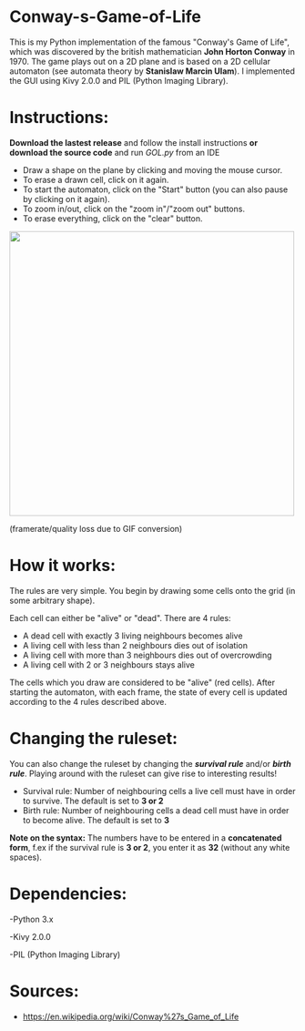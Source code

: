 # Conway-s-Game-of-Life

This is my Python implementation of the famous "Conway's Game of Life", which was discovered by the british mathematician <b>John Horton Conway</b> in 1970.
The game plays out on a 2D plane and is based on a 2D cellular automaton (see automata theory by <b>Stanislaw Marcin Ulam</b>). I implemented the GUI using Kivy 2.0.0
and PIL (Python Imaging Library).

# Instructions:

<b>Download the lastest release</b> and follow the install instructions <b>or download the source code</b> and run <i>GOL.py</i> from an IDE

- Draw a shape on the plane by clicking and moving the mouse cursor.
- To erase a drawn cell, click on it again.
- To start the automaton, click on the "Start" button (you can also pause by clicking on it again).
- To zoom in/out, click on the "zoom in"/"zoom out" buttons.
- To erase everything, click on the "clear" button. 

<img src= "https://media.giphy.com/media/cD0W6gHurzo0i3VShF/giphy.gif" width=500>

(framerate/quality loss due to GIF conversion) 

# How it works:

The rules are very simple. You begin by drawing some cells onto the grid (in some arbitrary shape). 

Each cell can either be "alive" or "dead". There are 4 rules:

- A dead cell with exactly 3 living neighbours becomes alive
- A living cell with less than 2 neighbours dies out of isolation
- A living cell with more than 3 neighbours dies out of overcrowding
- A living cell with 2 or 3 neighbours stays alive

The cells which you draw are considered to be "alive" (red cells). After starting the automaton, with each frame, the state of every cell is updated according to the 4 rules 
described above.

# Changing the ruleset:

You can also change the ruleset by changing the <b><i>survival rule</i></b> and/or <b><i>birth rule</i></b>. Playing around with the ruleset can give rise to interesting results!

- Survival rule: Number of neighbouring cells a live cell must have in order to survive. The default is set to <b>3 or 2</b>
- Birth rule: Number of neighbouring cells a dead cell must have in order to become alive. The default is set to <b>3</b>

<b>Note on the syntax:</b> The numbers have to be entered in a <b>concatenated form</b>, f.ex if the survival rule is <b>3 or 2</b>, you enter it as <b>32</b> (without any white spaces).
# Dependencies:

-Python 3.x

-Kivy 2.0.0

-PIL (Python Imaging Library)

# Sources:
- https://en.wikipedia.org/wiki/Conway%27s_Game_of_Life
